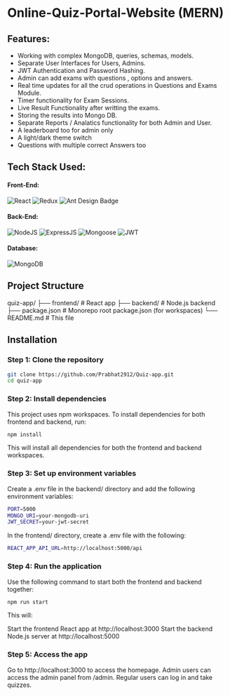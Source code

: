 # Online-Quiz-Portal-Website (MERN)

## Features:
* Working with complex MongoDB, queries, schemas, models.
* Separate User Interfaces for Users, Admins.
* JWT Authentication and Password Hashing.
* Admin can add exams with questions , options and answers.
* Real time updates for all the crud operations in Questions and Exams Module.
* Timer functionality for Exam Sessions.
* Live Result Functionality after writting the exams.
* Storing the results into Mongo DB.
* Separate Reports / Analatics functionality for both Admin and User.
* A leaderboard too for admin only
* A light/dark theme switch
* Questions with multiple correct Answers too

## Tech Stack Used:
#### Front-End:
<img alt="React" src="https://img.shields.io/badge/react-%2320232a.svg?style=for-the-badge&logo=react&logoColor=%2361DAFB"/> <img alt="Redux" src="https://img.shields.io/badge/Redux-593D88?style=for-the-badge&logo=redux&logoColor=white"/> <img src="https://img.shields.io/badge/Ant%20Design-0170FE?logo=antdesign&logoColor=fff&style=for-the-badge" alt="Ant Design Badge">

#### Back-End:
<img alt="NodeJS" src="https://img.shields.io/badge/Node.js-43853D?style=for-the-badge&logo=node.js&logoColor=white"/> <img alt="ExpressJS" src="https://img.shields.io/badge/Express.js-000000?style=for-the-badge&logo=express&logoColor=white"/> <img alt="Mongoose" src ="https://img.shields.io/badge/Mongoose-orange?style=for-the-badge&logo=mongodb&logoColor=white"/> <img alt="JWT" src ="https://img.shields.io/badge/JWT-red?style=for-the-badge&logo=JSON+Web+Tokens&logoColor=white"/> 

#### Database:
<img alt="MongoDB" src ="https://img.shields.io/badge/MongoDB-4EA94B?style=for-the-badge&logo=mongodb&logoColor=white"/>

## Project Structure
quiz-app/ ├── frontend/ # React app ├── backend/ # Node.js backend ├── package.json # Monorepo root package.json (for workspaces) └── README.md # This file

## Installation

### Step 1: Clone the repository

```bash
git clone https://github.com/Prabhat2912/Quiz-app.git
cd quiz-app
```
### Step 2: Install dependencies
This project uses npm workspaces. To install dependencies for both frontend and backend, run:

```bash
npm install
```
This will install all dependencies for both the frontend and backend workspaces.
 
### Step 3: Set up environment variables
Create a .env file in the backend/ directory and add the following environment variables:
```bash
PORT=5000
MONGO_URI=your-mongodb-uri
JWT_SECRET=your-jwt-secret
```
In the frontend/ directory, create a .env file with the following:
```bash
REACT_APP_API_URL=http://localhost:5000/api
```
### Step 4: Run the application
Use the following command to start both the frontend and backend together:

```bash
npm run start
```
This will:

Start the frontend React app at http://localhost:3000
Start the backend Node.js server at http://localhost:5000
### Step 5: Access the app
Go to http://localhost:3000 to access the homepage.
Admin users can access the admin panel from /admin.
Regular users can log in and take quizzes.

